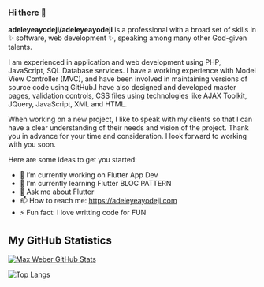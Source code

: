 ### Hi there 👋


**adeleyeayodeji/adeleyeayodeji** is a professional with a broad set of skills in ✨ software, web development ✨, speaking among many other God-given talents.

I am experienced in application and web development using PHP, JavaScript, SQL Database services.
I have a working experience with Model View Controller (MVC), and have been involved in maintaining versions of source code using GitHub.I have also designed and developed master pages, validation controls, CSS files using technologies like AJAX Toolkit, JQuery, JavaScript, XML and HTML.

When working on a new project, I like to speak with my clients so that I can have a clear understanding of their needs and vision of the project. Thank you in advance for your time and consideration. I look forward to working with you soon.

Here are some ideas to get you started:

- 🔭 I’m currently working on Flutter App Dev
- 🌱 I’m currently learning Flutter BLOC PATTERN
- 💬 Ask me about Flutter
- 📫 How to reach me: https://adeleyeayodeji.com
- ⚡ Fun fact: I love writting code for FUN

## My GitHub Statistics
[![Max Weber GitHub Stats](https://github-readme-stats.vercel.app/api?username=adeleyeayodeji&show_icons=true&theme=onedark)](https://github.com/adeleyeayodeji/github-readme-stats)

[![Top Langs](https://github-readme-stats.vercel.app/api/top-langs/?username=adeleyeayodeji)](https://github.com/adeleyeayodeji/github-readme-stats)
